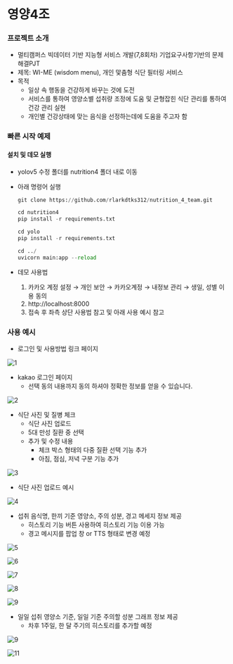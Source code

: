 # 영양4조

### 프로젝트 소개

- 멀티캠퍼스 빅데이터 기반 지능형 서비스 개발(7,8회차) 기업요구사항기반의 문제해결PJT
- 제목: WI-ME (wisdom menu), 개인 맟춤형 식단 필터링 서비스
- 목적
  - 일상 속 행동을 건강하게 바꾸는 것에 도전
  - 서비스를 통하여 영양소별 섭취량 조정에 도움 및 균형잡힌 식단 관리를 통하여 건강 관리 실현
  - 개인별 건강상태에 맞는 음식을 선정하는데에 도움을 주고자 함

### 빠른 시작 예제

#### 설치 및 데모 실행

- yolov5 수정 폴더를 nutrition4 폴더 내로 이동

- 아래 명령어 실행

  ```python
  git clone https://github.com/rlarkdtks312/nutrition_4_team.git
  
  cd nutrition4
  pip install -r requirements.txt
  
  cd yolo
  pip install -r requirements.txt
  
  cd ../
  uvicorn main:app --reload
  ```

- 데모 사용법

  1. 카카오 계정 설정 &rarr; 개인 보안 &rarr; 카카오계정 &rarr; 내정보 관리 &rarr; 생일, 성별 이용 동의
  2. http://localhost:8000
  3. 접속 후 좌측 상단  사용법 참고 및 아래 사용 예시 참고

### 사용 예시

- 로그인 및 사용방법 링크 페이지

![1](README.assets/1-16514710561801.png)

- kakao 로그인 페이지
  - 선택 동의 내용까지 동의 하셔야 정확한 정보를 얻을 수 있습니다.



![2](README.assets/2-16514710652732-16514710682813.png)

- 식단 사진 및 질병 체크
  - 식단 사진 업로드
  - 5대 만성 질환 중 선택
  - 추가 및 수정 내용
    - 체크 박스 형태의 다중 질환 선택 기능 추가
    - 아침, 점심, 저녁 구분 기능 추가

![3](README.assets/3-16514710878384.png)

- 식단 사진 업로드 예시

![4](README.assets/4-16514710967885.png)

- 섭취 음식명, 한끼 기준 영양소, 주의 성분, 경고 메세지 정보 제공
  - 히스토리 기능 버튼 사용하여 히스토리 기능 이용 가능
  - 경고 메시지를 팝업 창 or TTS 형태로 변경 예정

![5](README.assets/5-16514715744286.png)

![6](README.assets/6-16514715840827.png)

![7](README.assets/7-16514716133368.png)

![8](README.assets/8.png)

![9](README.assets/9-165147169703711.png)

- 일일 섭취 영양소 기준, 일일 기준 주의할 성분 그래프 정보 제공
  - 차후 1주일, 한 달 주기의 히스토리를 추가할 예정

![9](README.assets/10-165147166367210.png)

![11](README.assets/11.png)
